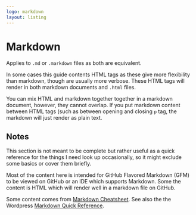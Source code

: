 ```yaml
---
logo: markdown
layout: listing
---
```

# Markdown


Applies to `.md` or `.markdown` files as both are equivalent.

In some cases this guide contents HTML tags as these give more flexibility than markdown, though are usually more verbose. These HTML tags will render in both markdown documents and `.html` files.

You can mix HTML and markdown together together in a markdown document, however, they cannot overlap. If you put markdown content between HTML tags (such as between opening and closing `p` tag, the markdown will just render as plain text.


## Notes

This section is not meant to be complete but rather useful as a quick reference for the things I need look up occasionally, so it might exclude some basics or cover them briefly.

Most of the content here is intended for GitHub Flavored Markdown (GFM) to be viewed on GitHub or an IDE which supports Markdown. Some the content is HTML which will render well in a markdown file on GitHub.

Some content comes from [Markdown Cheatsheet](https://github.com/adam-p/markdown-here/wiki/Markdown-Cheatsheet). See also the the Wordpress [Markdown Quick Reference](https://en.support.wordpress.com/markdown-quick-reference/).
